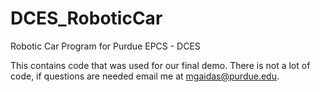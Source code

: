 # DCES_RoboticCar
Robotic Car Program for Purdue EPCS - DCES

This contains code that was used for our final demo. There is not a lot of code, if questions are needed email me
at mgaidas@purdue.edu. 
